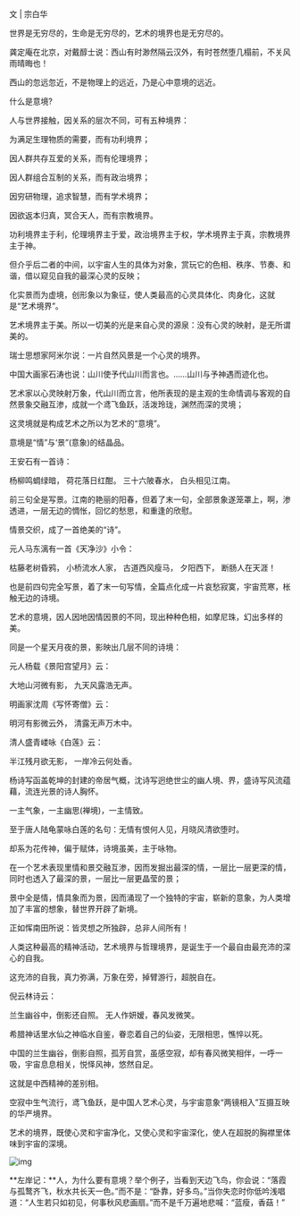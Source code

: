 文 | 宗白华

世界是无穷尽的，生命是无穷尽的，艺术的境界也是无穷尽的。

龚定庵在北京，对戴醇士说：西山有时渺然隔云汉外，有时苍然堕几榻前，不关风雨晴晦也！

西山的忽远忽近，不是物理上的远近，乃是心中意境的远近。

什么是意境?

人与世界接触，因关系的层次不同，可有五种境界：

为满足生理物质的需要，而有功利境界；

因人群共存互爱的关系，而有伦理境界；

因人群组合互制的关系，而有政治境界；

因穷研物理，追求智慧，而有学术境界；

因欲返本归真，冥合天人，而有宗教境界。

功利境界主于利，伦理境界主于爱，政治境界主于权，学术境界主于真，宗教境界主于神。

但介乎后二者的中间，以宇宙人生的具体为对象，赏玩它的色相、秩序、节奏、和谐，借以窥见自我的最深心灵的反映；

化实景而为虚境，创形象以为象征，使人类最高的心灵具体化、肉身化，这就是“艺术境界”。

艺术境界主于美。所以一切美的光是来自心灵的源泉：没有心灵的映射，是无所谓美的。

瑞士思想家阿米尔说：一片自然风景是一个心灵的境界。

中国大画家石涛也说：山川使予代山川而言也。……山川与予神遇而迹化也。

艺术家以心灵映射万象，代山川而立言，他所表现的是主观的生命情调与客观的自然景象交融互渗，成就一个鸢飞鱼跃，活泼玲珑，渊然而深的灵境；

这灵境就是构成艺术之所以为艺术的“意境”。

意境是“情”与‘景”(意象)的结晶品。

王安石有一首诗：

杨柳鸣蜩绿暗，
荷花落日红酣。
三十六陂春水，
白头相见江南。

前三句全是写景。江南的艳丽的阳春，但着了末一句，全部景象遂笼罩上，啊，渗透进，一层无边的惆怅，回忆的愁思，和重逢的欣慰。

情景交织，成了一首绝美的“诗”。

元人马东漓有一首《天净沙》小令：

枯藤老树昏鸦，
小桥流水人家，
古道西风瘦马，
夕阳西下，
断肠人在天涯！

也是前四句完全写景，着了末一句写情，全篇点化成一片哀愁寂寞，宇宙荒寒，枨触无边的诗境。

艺术的意境，因人因地因情因景的不同，现出种种色相，如摩尼珠，幻出多样的美。

同是一个星天月夜的景，影映出几层不同的诗境：

元人杨载《景阳宫望月》云：

大地山河微有影，
九天风露浩无声。

明画家沈周《写怀寄僧》云：

明河有影微云外，
清露无声万木中。

清人盛青嵝咏《白莲》云：

半江残月欲无影，
一岸冷云何处香。

杨诗写函盖乾坤的封建的帝居气概，沈诗写迥绝世尘的幽人境、界，盛诗写风流蕴藉，流连光景的诗人胸怀。

一主气象，一主幽思(禅境)，一主情致。

至于唐人陆龟蒙咏白莲的名句：无情有恨何人见，月晓风清欲堕时。

却系为花传神，偏于赋体，诗境虽美，主于咏物。

在一个艺术表现里情和景交融互渗，因而发掘出最深的情，一层比一层更深的情，同时也透入了最深的景，一层比一层更晶莹的景；

景中全是情，情具象而为景，因而涌现了一个独特的宇宙，崭新的意象，为人类增加了丰富的想象，替世界开辟了新境。

正如恽南田所说：皆灵想之所独辟，总非人间所有！

人类这种最高的精神活动，艺术境界与哲理境界，是诞生于一个最自由最充沛的深心的自我。

这充沛的自我，真力弥满，万象在旁，掉臂游行，超脱自在。

倪云林诗云：

兰生幽谷中，倒影还自照。
无人作妍嫒，春风发微笑。

希腊神话里水仙之神临水自鉴，眷恋着自己的仙姿，无限相思，憔悴以死。

中国的兰生幽谷，倒影自照，孤芳自赏，虽感空寂，却有春风微笑相伴，一呼一吸，宇宙息息相关，悦怿风神，悠然自足。

这就是中西精神的差别相。

空寂中生气流行，鸢飞鱼跃，是中国人艺术心灵，与宇宙意象“两镜相入”互摄互映的华严境界。

艺术的境界，既使心灵和宇宙净化，又使心灵和宇宙深化，使人在超脱的胸襟里体味到宇宙的深境。

![img](http://www.zreading.cn/wp-content/uploads/2021/03/2021-03-24_195234.jpg)

**左岸记：**人，为什么要有意境？举个例子，当看到天边飞鸟，你会说：“落霞与孤鹜齐飞，秋水共长天一色。”而不是：“卧靠，好多鸟。”当你失恋时你低吟浅唱道：“人生若只如初见，何事秋风悲画扇。”而不是千万遍地悲喊：“蓝瘦，香菇！”